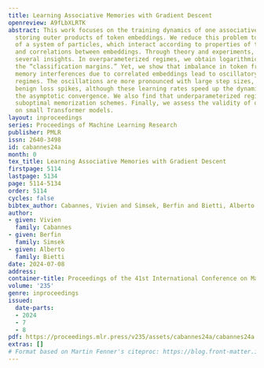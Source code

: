 ```yaml
---
title: Learning Associative Memories with Gradient Descent
openreview: A9fLbXLRTK
abstract: This work focuses on the training dynamics of one associative memory module
  storing outer products of token embeddings. We reduce this problem to the study
  of a system of particles, which interact according to properties of the data distribution
  and correlations between embeddings. Through theory and experiments, we provide
  several insights. In overparameterized regimes, we obtain logarithmic growth of
  the “classification margins.” Yet, we show that imbalance in token frequencies and
  memory interferences due to correlated embeddings lead to oscillatory transitory
  regimes. The oscillations are more pronounced with large step sizes, which can create
  benign loss spikes, although these learning rates speed up the dynamics and accelerate
  the asymptotic convergence. We also find that underparameterized regimes lead to
  suboptimal memorization schemes. Finally, we assess the validity of our findings
  on small Transformer models.
layout: inproceedings
series: Proceedings of Machine Learning Research
publisher: PMLR
issn: 2640-3498
id: cabannes24a
month: 0
tex_title: Learning Associative Memories with Gradient Descent
firstpage: 5114
lastpage: 5134
page: 5114-5134
order: 5114
cycles: false
bibtex_author: Cabannes, Vivien and Simsek, Berfin and Bietti, Alberto
author:
- given: Vivien
  family: Cabannes
- given: Berfin
  family: Simsek
- given: Alberto
  family: Bietti
date: 2024-07-08
address:
container-title: Proceedings of the 41st International Conference on Machine Learning
volume: '235'
genre: inproceedings
issued:
  date-parts:
  - 2024
  - 7
  - 8
pdf: https://proceedings.mlr.press/v235/assets/cabannes24a/cabannes24a.pdf
extras: []
# Format based on Martin Fenner's citeproc: https://blog.front-matter.io/posts/citeproc-yaml-for-bibliographies/
---
```


